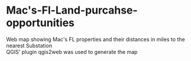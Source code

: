 # Mac's-Fl-Land-purcahse-opportunities
Web map showing Mac's FL properties and their distances in miles to the nearest Substation 
<br />QGIS' plugin qgis2web was used to generate the map
